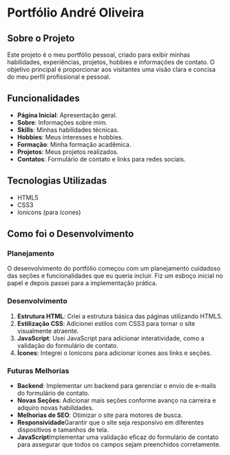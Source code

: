 # Portfólio André Oliveira

## Sobre o Projeto

Este projeto é o meu portfólio pessoal, criado para exibir minhas habilidades, experiências, projetos, hobbies e informações de contato. O objetivo principal é proporcionar aos visitantes uma visão clara e concisa do meu perfil profissional e pessoal.

## Funcionalidades

- **Página Inicial**: Apresentação geral.
- **Sobre**: Informações sobre mim.
- **Skills**: Minhas habilidades técnicas.
- **Hobbies**: Meus interesses e hobbies.
- **Formação**: Minha formação acadêmica.
- **Projetos**: Meus projetos realizados.
- **Contatos**: Formulário de contato e links para redes sociais.

## Tecnologias Utilizadas

- HTML5
- CSS3
- Ionicons (para ícones)

## Como foi o Desenvolvimento

### Planejamento

O desenvolvimento do portfólio começou com um planejamento cuidadoso das seções e funcionalidades que eu queria incluir. Fiz um esboço inicial no papel e depois passei para a implementação prática.

### Desenvolvimento

1. **Estrutura HTML**: Criei a estrutura básica das páginas utilizando HTML5.
2. **Estilização CSS**: Adicionei estilos com CSS3 para tornar o site visualmente atraente.
3. **JavaScript**: Usei JavaScript para adicionar interatividade, como a validação do formulário de contato.
4. **Ícones**: Integrei o Ionicons para adicionar ícones aos links e seções.


### Futuras Melhorias

- **Backend**: Implementar um backend para gerenciar o envio de e-mails do formulário de contato.
- **Novas Seções**: Adicionar mais seções conforme avanço na carreira e adquiro novas habilidades.
- **Melhorias de SEO**: Otimizar o site para motores de busca.
- **Responsividade**Garantir que o site seja responsivo em diferentes dispositivos e tamanhos de tela.
- **JavaScript**Implementar uma validação eficaz do formulário de contato para assegurar que todos os campos sejam preenchidos corretamente.
